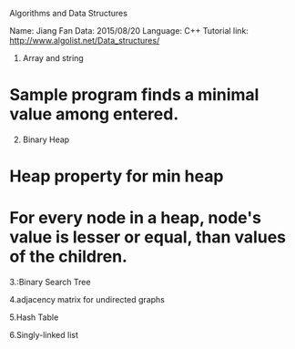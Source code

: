 
Algorithms and Data Structures

Name: Jiang Fan
Data: 2015/08/20
Language: C++
Tutorial link: http://www.algolist.net/Data_structures/

1. Array and string
# Sample program finds a minimal value among entered.

2. Binary Heap
# Heap property for min heap
# For every node in a heap, node's value is lesser or equal, than values of the children.

3.:Binary Search Tree

4.adjacency matrix for undirected graphs

5.Hash Table

6.Singly-linked list
